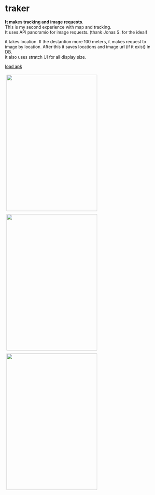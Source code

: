 # traker
<b>It makes tracking and image requests.</b><br/>
This is my second experience with map and tracking.<br/>
It uses API panoramio for image requests. (thank Jonas S. for the idea!)<br/>

it takes location. If the destantion more 100 meters, it makes request to image by location.
After this it saves locations and image url (if it exist) in DB.<br/>
it also uses stratch UI  for all display size.

<a href="https://raw.githubusercontent.com/brodjag/traker/master/app/build/outputs/apk/app-debug.apk">load apk</a>

<Image width=300 height=450 hspace=5 vspace=5  src="https://dl.dropboxusercontent.com/s/8uekehfeu43bw9j/Screenshot_2015-10-18-13-27-37.png?dl=0" />
<Image width=300 height=450 hspace=5 vspace=5 src="https://dl.dropboxusercontent.com//s/8l07cfyprbvbtbk/Screenshot_2015-10-18-13-25-15.png?dl=0" />
<Image width=300 height=450 hspace=5 vspace=5 src="https://dl.dropboxusercontent.com/s/oeaiy1rozd4bwsl/Screenshot_2015-10-18-13-54-00.png?dl=0" />







